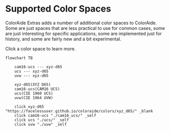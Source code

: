 # Supported Color Spaces

ColorAide Extras adds a number of additional color spaces to ColorAide. Some are just spaces that are less practical
to use for common cases, some are just interesting for specific applications, some are implemented just for history,
and some are fairly new and a bit experimental.

Click a color space to learn more.

```diagram
flowchart TB

    cam16-ucs --- xyz-d65
    ucs --- xyz-d65
    uvw --- xyz-d65

    xyz-d65(XYZ D65)
    cam16-ucs(CAM16 UCS)
    ucs(CIE 1960 UCS)
    uvw(CIE 1964 UVW)

    click xyz-d65 "https://facelessuser.github.io/coloraide/colors/xyz_d65/" _blank
    click cam16-ucs "./cam16_ucs/" _self
    click ucs "./ucs/" _self
    click uvw "./uvw" _self
```

